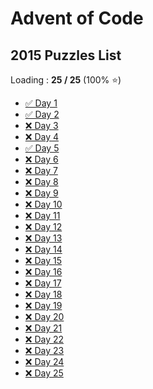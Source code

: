 # Advent of Code

## 2015 Puzzles List

Loading : **25 / 25** (100% ⭐️)

*  [✅ Day 1](https://github.com/madalina-lavinia-chelu/advent_of_code/tree/main/2015/Day1_2015/src/main/java)
*  [✅ Day 2](https://github.com/madalina-lavinia-chelu/advent_of_code/tree/main/2015/Day2_2015/src/main/java)
*  [❌ Day 3]()
*  [❌ Day 4]()
*  [✅ Day 5](https://github.com/madalina-lavinia-chelu/advent_of_code/tree/main/2015/Day5_2015/src/main/java)
*  [❌ Day 6]()
*  [❌ Day 7]()
*  [❌ Day 8]()
*  [❌ Day 9]()
*  [❌ Day 10]()
*  [❌ Day 11]()
*  [❌ Day 12]()
*  [❌ Day 13]()
*  [❌ Day 14]()
*  [❌ Day 15]()
*  [❌ Day 16]()
*  [❌ Day 17]()
*  [❌ Day 18]()
*  [❌ Day 19]()
*  [❌ Day 20]()
*  [❌ Day 21]()
*  [❌ Day 22]()
*  [❌ Day 23]()
*  [❌ Day 24]()
*  [❌ Day 25]()